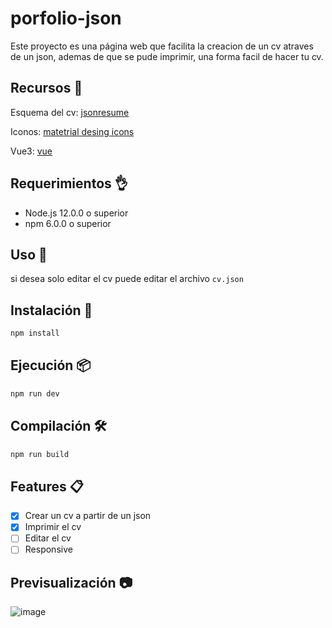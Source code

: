 # porfolio-json

Este proyecto es una página web que facilita la creacion de un cv atraves de un json,
ademas de que se pude imprimir, una forma facil de hacer tu cv.

## Recursos 📖

Esquema del cv: [jsonresume](https://jsonresume.org/schema/)

Iconos: [matetrial desing icons](https://pictogrammers.com/docs/library/mdi/getting-started/)

Vue3: [vue](https://vuejs.org/)

## Requerimientos 👌

- Node.js 12.0.0 o superior
- npm 6.0.0 o superior

## Uso 🚀

si desea solo editar el cv puede editar el archivo `cv.json`

## Instalación 🔧

```bash
npm install
```

## Ejecución 📦

```bash
npm run dev
```

## Compilación 🛠️

```bash
npm run build
```

## Features 📋

- [x] Crear un cv a partir de un json
- [x] Imprimir el cv
- [ ] Editar el cv
- [ ] Responsive

## Previsualización 📷

![image](./porfolio-json.gif)

